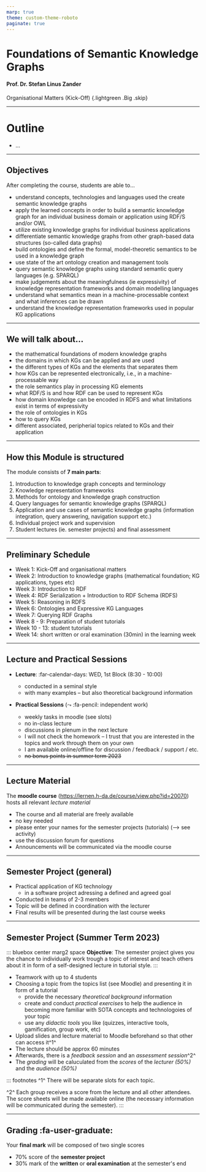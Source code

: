 ```yaml
---
marp: true
theme: custom-theme-roboto
paginate: true
---
```

<style>
/**
 * @theme enable-all-auto-scaling
 * @auto-scaling true
 */

/* @import 'default'; */
/* @import url('user-theme2.css'); */
</style>



<!-- marp --engine ./engine.js --watch --theme-set custom-theme-roboto.css -- --allow-local-files organisation.md -->
<!-- marp --pdf --allow-local-files --engine ./engine.js --theme-set custom-theme-roboto.css -- organisation.md -->



# Foundations of Semantic Knowledge Graphs

#### Prof. Dr. Stefan Linus Zander 

Organisational Matters (Kick-Off) {.lightgreen .Big .skip}


---
<!-- header: Overview -->
<!-- footer: Foundations of Semantic Knowledge Graphs | Kick-Off-Meeting Summerterm 2023 | Prof. Dr. Stefan Zander | Hochschule Darmstadt – University of Applied Sciences -->

# Outline

- ...



---
## Objectives

After completing the course, students are able to...
- understand concepts, technologies and languages used the create semantic knowledge graphs
- apply the learned concepts in order to build a semantic knowledge graph for an individual business domain or application using RDF/S and/or OWL
- utilize existing knowledge graphs for individual business applications
- differentiate semantic knowledge graphs from other graph-based data structures (so-called data graphs)
- build ontologies and define the formal, model-theoretic semantics to be used in a knowledge graph
- use state of the art ontology creation and management tools
- query semantic knowledge graphs using standard semantic query languages (e.g. SPARQL)
- make judgements about the meaningfulness (ie expressivity) of knowledge representation frameworks and domain modelling languages 
- understand what semantics mean in a machine-processable context and what inferences can be drawn
- understand the knowledge representation frameworks used in popular KG applications




---
## We will talk about...

- the mathematical foundations of modern knowledge graphs
- the domains in which KGs can be applied and are used
- the different types of KGs and the elements that separates them
- how KGs can be represented electronically, i.e., in a machine-processable way
- the role semantics play in processing KG elements
- what RDF/S is and how RDF can be used to represent KGs
- how domain knowledge can be encoded in RDFS and what limitations exist in terms of expressivity
- the role of ontologies in KGs
- how to query KGs 
- different associated, peripherial topics related to KGs and their application


---
## How this Module is structured

The module consists of __7 main parts__:
1. Introduction to knowledge graph concepts and terminology
2. Knowledge representation frameworks
3. Methods for ontology and knowledge graph construction
4. Query languages for semantic knowledge graphs (SPARQL)
5. Application and use cases of semantic knowledge graphs (information integration, query answering, navigation support etc.)
6. Individual project work and supervision
7. Student lectures (ie. semester projects) and final assessment




---
## Preliminary Schedule 

- Week 1: Kick-Off and organisational matters
- Week 2: Introduction to knowledge graphs (mathematical foundation; KG applications, types etc)
- Week 3: Introduction to RDF
- Week 4: RDF Serialization + Introduction to RDF Schema (RDFS)
- Week 5: Reasoning in RDFS
- Week 6: Ontologies and Expressive KG Languages
- Week 7: Querying RDF Graphs
- Week 8 - 9: Preparation of student tutorials 
- Week 10 - 13: student tutorials
- Week 14: short written or oral examination (30min) in the learning week 



---
## Lecture and Practical Sessions

- **Lecture**: :far-calendar-days: WED, 1st Block (8:30 - 10:00)
  - conducted in a seminal style
  - with many examples – but also theoretical background information 

- **Practical Sessions** ($\leadsto$ :fa-pencil: independent work)
  - weekly tasks in moodle (see slots)
  - no in-class lecture
  - discussions in plenum in the next lecture
  - I will not check the homework – I trust that you are interested in the topics and work through them on your own
  - I am available online/offline for discussion / feedback / support / etc.
  - ~~no bonus points in summer term 2023~~ 


---
## Lecture Material

The **moodle course** (https://lernen.h-da.de/course/view.php?id=20070) hosts all relevant _lecture material_
- The course and all material are freely available
- no key needed
- please enter your names for the semester projects (tutorials) (--> see activity)
- use the discussion forum for questions
- Announcements will be communicated via the moodle course



---
## Semester Project (general)

- Practical application of KG technology
  - in a software project adressing a defined and agreed goal
- Conducted in teams of 2-3 members
- Topic will be defined in coordination with the lecturer
- Final results will be presented during the last course weeks



---
## Semester Project (Summer Term 2023)

::: bluebox center marg2 space
**Objective**: The semester project gives you the chance to individually work trough a topic of interest and teach others about it in form of a self-designed lecture in tutorial style.
:::


- Teamwork with up to 4 students
- Choosing a topic from the topics list (see Moodle) and presenting it in form of a tutorial 
  - provide the necessary _theoretical background_ information
  - create and conduct _practical exercises_ to help the audience in becoming more familiar with SOTA concepts and technologoies of your topic
  - use any _didactic tools_ you like (quizzes, interactive tools, gamification, group work, etc)
- Upload slides and lecture material to Moodle beforehand so that other can access it^1^
- The lecture should be approx 60 minutes 
- Afterwards, there is a _feedback session_ and an _assessment session_^2^
- The *grading* will be caluculated from the *scores* of the _lecturer (50%)_ and the _audience (50%)_

::: footnotes
^1^ There will be separate slots for each topic.

^2^ Each group receives a score from the lecture and all other attendees. The score sheets will be made available online (the necessary information will be communicated during the semester).
:::



---
## Grading :fa-user-graduate:

Your **final mark** will be composed of two single scores
- 70% score of the **semester project** 
- 30% mark of the **written** or **oral examination** at the semester's end

